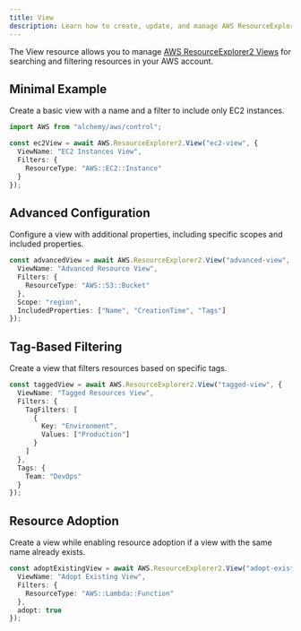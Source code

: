 ```yaml
---
title: View
description: Learn how to create, update, and manage AWS ResourceExplorer2 Views using Alchemy Cloud Control.
---
```



The View resource allows you to manage [AWS ResourceExplorer2 Views](https://docs.aws.amazon.com/resourceexplorer2/latest/userguide/) for searching and filtering resources in your AWS account.

## Minimal Example

Create a basic view with a name and a filter to include only EC2 instances.

```ts
import AWS from "alchemy/aws/control";

const ec2View = await AWS.ResourceExplorer2.View("ec2-view", {
  ViewName: "EC2 Instances View",
  Filters: {
    ResourceType: "AWS::EC2::Instance"
  }
});
```

## Advanced Configuration

Configure a view with additional properties, including specific scopes and included properties.

```ts
const advancedView = await AWS.ResourceExplorer2.View("advanced-view", {
  ViewName: "Advanced Resource View",
  Filters: {
    ResourceType: "AWS::S3::Bucket"
  },
  Scope: "region",
  IncludedProperties: ["Name", "CreationTime", "Tags"]
});
```

## Tag-Based Filtering

Create a view that filters resources based on specific tags.

```ts
const taggedView = await AWS.ResourceExplorer2.View("tagged-view", {
  ViewName: "Tagged Resources View",
  Filters: {
    TagFilters: [
      {
        Key: "Environment",
        Values: ["Production"]
      }
    ]
  },
  Tags: {
    Team: "DevOps"
  }
});
```

## Resource Adoption

Create a view while enabling resource adoption if a view with the same name already exists.

```ts
const adoptExistingView = await AWS.ResourceExplorer2.View("adopt-existing-view", {
  ViewName: "Adopt Existing View",
  Filters: {
    ResourceType: "AWS::Lambda::Function"
  },
  adopt: true
});
```

